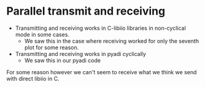 # Parallel transmit and receiving
- Transmitting and receiving works in C-libiio libraries in non-cyclical mode in some cases.
    - We saw this in the case where receiving worked for only the seventh plot for some reason.
- Transmitting and receiving works in pyadi cyclically
    - We saw this in our pyadi code

For some reason however we can't seem to receive what we think we send with direct libiio in C.
